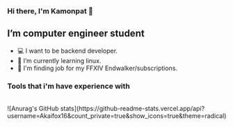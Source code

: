 ### Hi there, I'm Kamonpat 👋

## I’m computer engineer student
 - 💻 I want to be backend developer.
 - 🌱 I’m currently learning linux.
 - 💸 I'm finding job for my FFXIV Endwalker/subscriptions.

### Tools that i'm have experience with
<br />
![Anurag's GitHub stats](https://github-readme-stats.vercel.app/api?username=Akaifox16&count_private=true&show_icons=true&theme=radical)
